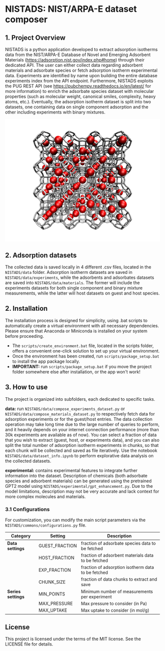 # NISTADS: NIST/ARPA-E dataset composer

## 1. Project Overview
NISTADS is a python application developed to extract adsorption isotherms data from the NIST/ARPA-E Database of Novel and Emerging Adsorbent Materials (https://adsorption.nist.gov/index.php#home) through their dedicated API. The user can either collect data regarding adsorbent materials and adsorbate species or fetch adsorption isotherm experimental data. Experiments are identified by name upon building the entire database experiments index from the API endpoint. Furthermore, NISTADS exploits the PUG REST API (see https://pubchempy.readthedocs.io/en/latest/ for more information) to enrich the adsorbate species dataset with molecular properties (such as molecular weight, canonical smiles, complexity, heavy atoms, etc.). Eventually, the adsorption isotherm dataset is split into two datasets, one containing data on single component adsorption and the other including experiments with binary mixtures.

![Adsorbent material](assets/5A_with_gas.png)  

## 2. Adsorption datasets
The collected data is saved locally in 4 different .csv files, located in the `NISTADS/data` folder. Adsorption isotherm datasets are saved in `NISTADS/data/experiments`, while the adsorbents and adsorbates datasets are saved into `NISTADS/data/materials`. The former will include the experiments datasets for both single component and binary mixture measurements, while the latter will host datasets on guest and host species. 

## 2. Installation 
The installation process is designed for simplicity, using .bat scripts to automatically create a virtual environment with all necessary dependencies. Please ensure that Anaconda or Miniconda is installed on your system before proceeding.

- The `scripts/create_environment.bat` file, located in the scripts folder, offers a convenient one-click solution to set up your virtual environment.
- Once the environment has been created, run `scripts/package_setup.bat` to install the app package locally.
- **IMPORTANT:** run `scripts/package_setup.bat` if you move the project folder somewhere else after installation, or the app won't work!

## 3. How to use
The project is organized into subfolders, each dedicated to specific tasks.

**data:** run `NISTADS/data/compose_experiments_dataset.py` or `NISTADS/data/compose_materials_dataset.py` to respectively fetch data for adsorption experiments or for the guest/host entries. The data collection operation may take long time due to the large number of queries to perform, and it heavily depends on your internet connection performance (more than 30k experiments are available as of now). You can select a fraction of data that you wish to extract (guest, host, or experiments data), and you can also split the total number of adsorption isotherm experiments in chunks, so that each chunk will be collected and saved as file iteratively. Use the notebook `NISTADS/data/dataset_info.ipynb` to perform explorative data analysis on the collected datasets.

**experimental:** contains experimental features to integrate further information into the dataset. Description of chemicals (both adsorbate species and adsorbent materials) can be generated using the pretrained GPT2 model using `NISTADS/experimental/gpt_enhancement.py`. Due to the model limitations, description may not be very accurate and lack context for more complex molecules and materials. 

### 3.1 Configurations
For customization, you can modify the main script parameters via the `NISTADS/commons/configurations.py` file. 

| Category              | Setting               | Description                                           |
|-----------------------|-----------------------|-------------------------------------------------------|
| **Data settings**     | GUEST_FRACTION        | fraction of adsorbate species data to be fetched      |
|                       | HOST_FRACTION         | fraction of adsorbent materials data to be fetched    |
|                       | EXP_FRACTION          | fraction of adsorption isotherm data to be fetched    |
|                       | CHUNK_SIZE            | fraction of data chunks to extract and save           |
| **Series settings**   | MIN_POINTS            | Minimum number of measurements per experiment         |
|                       | MAX_PRESSURE          | Max pressure to consider (in Pa)                      |
|                       | MAX_UPTAKE            | Max uptake to consider (in mol/g)                     |
                                         
## License
This project is licensed under the terms of the MIT license. See the LICENSE file for details.

